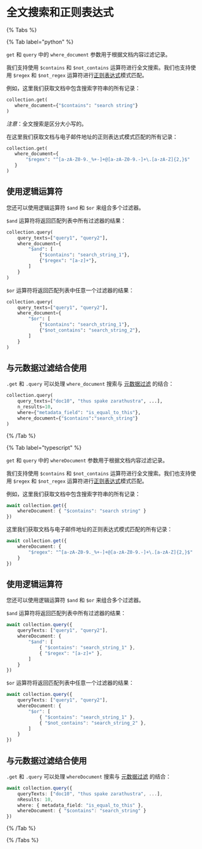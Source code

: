 # 全文搜索和正则表达式

{% Tabs %}

{% Tab label="python" %}

`get` 和 `query` 中的 `where_document` 参数用于根据文档内容过滤记录。

我们支持使用 `$contains` 和 `$not_contains` 运算符进行全文搜索。我们也支持使用 `$regex` 和 `$not_regex` 运算符进行[正则表达式](https://regex101.com)模式匹配。

例如，这里我们获取文档中包含搜索字符串的所有记录：

```python
collection.get(
   where_document={"$contains": "search string"}
)
```

*注意*：全文搜索是区分大小写的。

在这里我们获取文档与电子邮件地址的正则表达式模式匹配的所有记录：

```python
collection.get(
   where_document={
       "$regex": "^[a-zA-Z0-9._%+-]+@[a-zA-Z0-9.-]+\.[a-zA-Z]{2,}$"
   }
)
```

## 使用逻辑运算符

您还可以使用逻辑运算符 `$and` 和 `$or` 来组合多个过滤器。

`$and` 运算符将返回匹配列表中所有过滤器的结果：

```python
collection.query(
    query_texts=["query1", "query2"],
    where_document={
        "$and": [
            {"$contains": "search_string_1"},
            {"$regex": "[a-z]+"},
        ]
    }
)
```

`$or` 运算符将返回匹配列表中任意一个过滤器的结果：

```python
collection.query(
    query_texts=["query1", "query2"],
    where_document={
        "$or": [
            {"$contains": "search_string_1"},
            {"$not_contains": "search_string_2"},
        ]
    }
)
```

## 与元数据过滤结合使用

`.get` 和 `.query` 可以处理 `where_document` 搜索与 [元数据过滤](./metadata-filtering) 的结合：

```python
collection.query(
    query_texts=["doc10", "thus spake zarathustra", ...],
    n_results=10,
    where={"metadata_field": "is_equal_to_this"},
    where_document={"$contains":"search_string"}
)
```

{% /Tab %}

{% Tab label="typescript" %}

`get` 和 `query` 中的 `whereDocument` 参数用于根据文档内容过滤记录。

我们支持使用 `$contains` 和 `$not_contains` 运算符进行全文搜索。我们也支持使用 `$regex` 和 `$not_regex` 运算符进行[正则表达式](https://regex101.com)模式匹配。

例如，这里我们获取文档中包含搜索字符串的所有记录：

```typescript
await collection.get({
    whereDocument: { "$contains": "search string" }
})
```

这里我们获取文档与电子邮件地址的正则表达式模式匹配的所有记录：

```typescript
await collection.get({
    whereDocument: {
        "$regex": "^[a-zA-Z0-9._%+-]+@[a-zA-Z0-9.-]+\.[a-zA-Z]{2,}$"
    }
})
```

## 使用逻辑运算符

您还可以使用逻辑运算符 `$and` 和 `$or` 来组合多个过滤器。

`$and` 运算符将返回匹配列表中所有过滤器的结果：

```typescript
await collection.query({
    queryTexts: ["query1", "query2"],
    whereDocument: {
        "$and": [
            { "$contains": "search_string_1" },
            { "$regex": "[a-z]+" },
        ]
    }
})
```

`$or` 运算符将返回匹配列表中任意一个过滤器的结果：

```typescript
await collection.query({
    queryTexts: ["query1", "query2"],
    whereDocument: {
        "$or": [
            { "$contains": "search_string_1" },
            { "$not_contains": "search_string_2" },
        ]
    }
})
```

## 与元数据过滤结合使用

`.get` 和 `.query` 可以处理 `whereDocument` 搜索与 [元数据过滤](./metadata-filtering) 的结合：

```typescript
await collection.query({
    queryTexts: ["doc10", "thus spake zarathustra", ...],
    nResults: 10,
    where: { metadata_field: "is_equal_to_this" },
    whereDocument: { "$contains": "search_string" }
})
```

{% /Tab %}

{% /Tabs %}